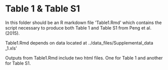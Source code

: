 # Table 1 & Table S1

In this folder should be an R markdown file 'Table1.Rmd' which contains the script necessary to produce both Table 1 and Table S1 from Peng et al. (2015).

Table1.Rmd depends on data located at ../data_files/Supplemental_data _1.xls'

Outputs from Table1.Rmd include two html files. One for Table 1 and another for Table S1.
